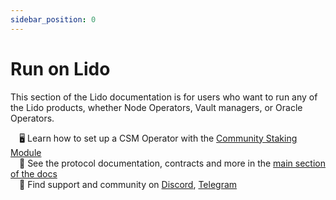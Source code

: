 ```yaml
---
sidebar_position: 0
---
```


# Run on Lido

This section of the Lido documentation is for users who want to run any of the Lido products, whether Node Operators, Vault managers, or Oracle Operators.

&emsp;🖥️ Learn how to set up a CSM Operator with the [Community Staking Module](/run-on-lido/csm/)  
&emsp;📄 See the protocol documentation, contracts and more in the [main section of the docs](/)  
&emsp;🤝 Find support and community on [Discord](https://discord.gg/vgdPfhZ), [Telegram](https://t.me/lidofinance)